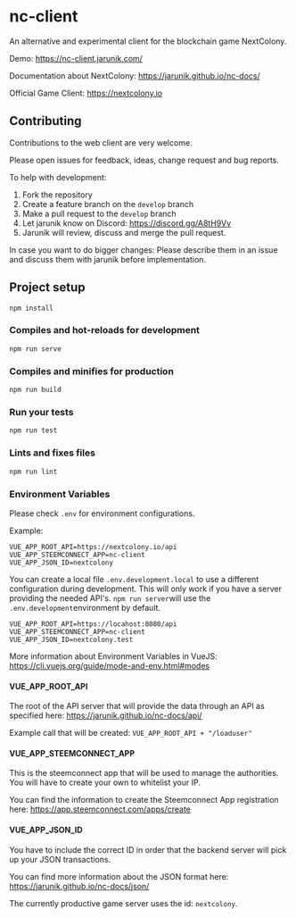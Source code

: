 # nc-client

An alternative and experimental client for the blockchain game NextColony.

Demo: https://nc-client.jarunik.com/

Documentation about NextColony: https://jarunik.github.io/nc-docs/

Official Game Client: https://nextcolony.io

## Contributing

Contributions to the web client are very welcome.

Please open issues for feedback, ideas, change request and bug reports.

To help with development:

1. Fork the repository
2. Create a feature branch on the `develop` branch
3. Make a pull request to the `develop` branch
4. Let jarunik know on Discord: https://discord.gg/A8tH9Vv
5. Jarunik will review, discuss and merge the pull request.

In case you want to do bigger changes: Please describe them in an issue and discuss them with jarunik before implementation.

## Project setup
```
npm install
```

### Compiles and hot-reloads for development
```
npm run serve
```

### Compiles and minifies for production
```
npm run build
```

### Run your tests
```
npm run test
```

### Lints and fixes files
```
npm run lint
```

### Environment Variables

Please check `.env` for environment configurations.

Example:

```
VUE_APP_ROOT_API=https://nextcolony.io/api
VUE_APP_STEEMCONNECT_APP=nc-client
VUE_APP_JSON_ID=nextcolony
```

You can create a local file `.env.development.local` to use a different configuration during development.
This will only work if you have a server providing the needed API's.
`npm run server`will use the `.env.development`environment by default. 

```
VUE_APP_ROOT_API=https://locahost:8080/api
VUE_APP_STEEMCONNECT_APP=nc-client
VUE_APP_JSON_ID=nextcolony.test
```

More information about Environment Variables in VueJS: https://cli.vuejs.org/guide/mode-and-env.html#modes

#### VUE_APP_ROOT_API

The root of the API server that will provide the data through an API as specified here: https://jarunik.github.io/nc-docs/api/

Example call that will be created: `VUE_APP_ROOT_API + "/loaduser"`

#### VUE_APP_STEEMCONNECT_APP

This is the steemconnect app that will be used to manage the authorities. You will have to create your own to whitelist your IP.

You can find the information to create the Steemconnect App registration here: https://app.steemconnect.com/apps/create

#### VUE_APP_JSON_ID

You have to include the correct ID in order that the backend server will pick up your JSON transactions.

You can find more information about the JSON format here: https://jarunik.github.io/nc-docs/json/

The currently productive game server uses the id: `nextcolony`.
